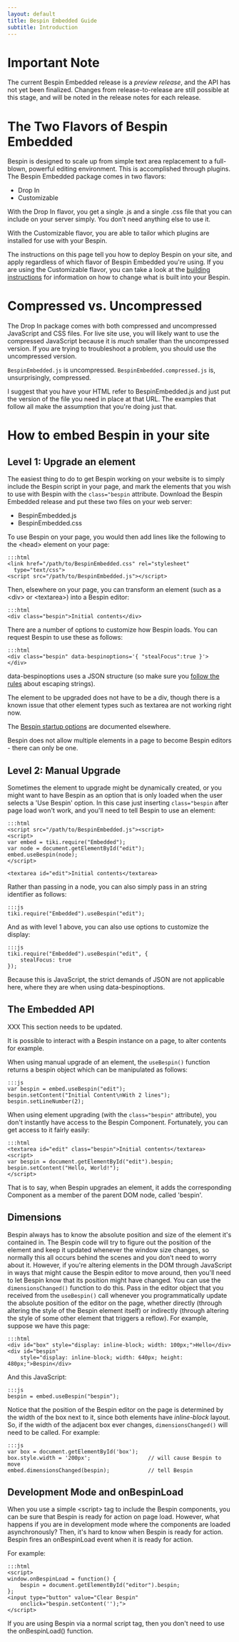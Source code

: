 ```yaml
---
layout: default
title: Bespin Embedded Guide
subtitle: Introduction
---
```


Important Note
==============

The current Bespin Embedded release is a *preview release*, and the API has
not yet been finalized. Changes from release-to-release are still possible
at this stage, and will be noted in the release notes for each release.

The Two Flavors of Bespin Embedded
==================================

Bespin is designed to scale up from simple text area replacement to a 
full-blown, powerful editing environment. This is accomplished through
plugins. The Bespin Embedded package comes in two flavors:

* Drop In
* Customizable

With the Drop In flavor, you get a single .js and a single .css file that you can
include on your server simply. You don't need anything else to use it.

With the Customizable flavor, you are able to tailor which plugins are
installed for use with your Bespin.

The instructions on this page tell you how to deploy Bespin on your site, and 
apply regardless of which flavor of Bespin Embedded you're using. If you are
using the Customizable flavor, you can take a look at the 
[building instructions](building.html) for information on how to change
what is built into your Bespin.

Compressed vs. Uncompressed
===========================

The Drop In package comes with both compressed and uncompressed JavaScript
and CSS files. For live site use, you will likely want to use the compressed
JavaScript because it is *much* smaller than the uncompressed version.
If you are trying to troubleshoot a problem, you should use the uncompressed
version.

`BespinEmbedded.js` is uncompressed. `BespinEmbedded.compressed.js` is,
unsurprisingly, compressed.

I suggest that you have your HTML refer to BespinEmbedded.js and just put
the version of the file you need in place at that URL. The examples that
follow all make the assumption that you're doing just that.

How to embed Bespin in your site
================================

Level 1: Upgrade an element
---------------------------

The easiest thing to do to get Bespin working on your website is to simply
include the Bespin script in your page, and mark the elements that you wish to
use with Bespin with the `class="bespin` attribute. Download the
Bespin Embedded release and put these two files on your web server:

* BespinEmbedded.js
* BespinEmbedded.css

To use Bespin on your page, you would then add lines like the following to
the &lt;head&gt; element on your page:

    :::html
    <link href="/path/to/BespinEmbedded.css" rel="stylesheet" 
      type="text/css">
    <script src="/path/to/BespinEmbedded.js"></script>
    
Then, elsewhere on your page, you can transform an element (such as a
&lt;div&gt; or &lt;textarea&gt;) into a Bespin editor:

    :::html
    <div class="bespin">Initial contents</div>

There are a number of options to customize how Bespin loads. You can request
Bespin to use these as follows:

    :::html
    <div class="bespin" data-bespinoptions='{ "stealFocus":true }'>
    </div>

data-bespinoptions uses a JSON structure (so make sure you [follow the rules][1]
about escaping strings).

The element to be upgraded does not have to be a div, though there is a known
issue that other element types such as textarea are not working right now.

The [Bespin startup options][2] are documented elsewhere.

Bespin does not allow multiple elements in a page to become Bespin editors - 
there can only be one.

[1]: http://json.org/ "The JSON Spec"
[2]: bespinoptions.html "Start-up option documentation"


Level 2: Manual Upgrade
-----------------------

Sometimes the element to upgrade might be dynamically created, or you might want
to have Bespin as an option that is only loaded when the user selects a 'Use
Bespin' option. In this case just inserting `class="bespin` after page load
won't work, and you'll need to tell Bespin to use an element:

    :::html
    <script src="/path/to/BespinEmbedded.js"><script>
    <script>
    var embed = tiki.require("Embedded");
    var node = document.getElementById("edit");
    embed.useBespin(node);
    </script>

    <textarea id="edit">Initial contents</textarea>

Rather than passing in a node, you can also simply pass in an string identifier
as follows:

    :::js
    tiki.require("Embedded").useBespin("edit");

And as with level 1 above, you can also use options to customize the display:

    :::js
    tiki.require("Embedded").useBespin("edit", {
        stealFocus: true
    });

Because this is JavaScript, the strict demands of JSON are not applicable here,
where they are when using data-bespinoptions.


The Embedded API
----------------

XXX This section needs to be updated.

It is possible to interact with a Bespin instance on a page, to alter contents
for example.

When using manual upgrade of an element, the `useBespin()` function returns a
bespin object which can be manipulated as follows:

    :::js
    var bespin = embed.useBespin("edit");
    bespin.setContent("Initial Content\nWith 2 lines");
    bespin.setLineNumber(2);

When using element upgrading (with the `class="bespin"` attribute), you don't
instantly have access to the Bespin Component. Fortunately, you can get access
to it fairly easily:

    :::html
    <textarea id="edit" class="bespin">Initial contents</textarea>
    <script>
    var bespin = document.getElementById("edit").bespin;
    bespin.setContent("Hello, World!");
    </script>

That is to say, when Bespin upgrades an element, it adds the corresponding
Component as a member of the parent DOM node, called 'bespin'.


Dimensions
----------

Bespin always has to know the absolute position and size of the element it's
contained in. The Bespin code will try to figure out the position of the element
and keep it updated whenever the window size changes, so normally this all
occurs behind the scenes and you don't need to worry about it. However, if
you're altering elements in the DOM through JavaScript in ways that might cause
the Bespin editor to move around, then you'll need to let Bespin know that its
position might have changed. You can use the `dimensionsChanged()` function to
do this. Pass in the editor object that you received from the `useBespin()` call
whenever you programmatically update the absolute position of the editor on the
page, whether directly (through altering the style of the Bespin element itself)
or indirectly (through altering the style of some other element that triggers a
reflow). For example, suppose we have this page:

    :::html
    <div id="box" style="display: inline-block; width: 100px;">Hello</div>
    <div id="bespin"
        style="display: inline-block; width: 640px; height: 480px;">Bespin</div>

And this JavaScript:

    :::js
    bespin = embed.useBespin("bespin");

Notice that the position of the Bespin editor on the page is determined by the
width of the box next to it, since both elements have _inline-block_ layout.
So, if the width of the adjacent box ever changes, `dimensionsChanged()` will
need to be called. For example:

    :::js
    var box = document.getElementById('box');
    box.style.width = '200px';                  // will cause Bespin to move
    embed.dimensionsChanged(bespin);            // tell Bespin


Development Mode and onBespinLoad
---------------------------------

When you use a simple &lt;script&gt; tag to include the Bespin components, you can be
sure that Bespin is ready for action on page load. However, what happens if you
are in development mode where the components are loaded asynchronously? Then,
it's hard to know when Bespin is ready for action. Bespin fires an
onBespinLoad event when it is ready for action.

For example:

    :::html
    <script>
    window.onBespinLoad = function() {
        bespin = document.getElementById("editor").bespin;
    };
    <input type="button" value="Clear Bespin" 
        onclick="bespin.setContent('');">
    </script>

If you are using Bespin via a normal script tag, then you don't need to use the
onBespinLoad() function.
